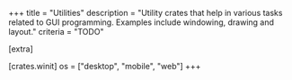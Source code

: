 +++
title = "Utilities"
description = "Utility crates that help in various tasks related to GUI programming. Examples include windowing, drawing and layout."
criteria = "TODO"

[extra]

[crates.winit]
os = ["desktop", "mobile", "web"]
+++
